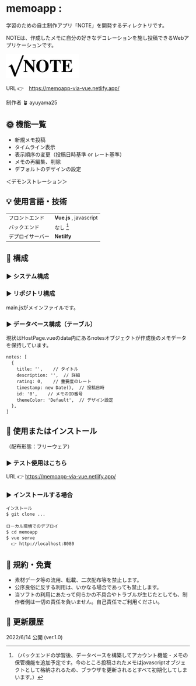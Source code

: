 
# memoapp :
  学習のための自主制作アプリ「NOTE」を開発するディレクトリです。

  NOTEは、作成したメモに自分の好きなデコレーションを施し投稿できるWebアプリケーションです。


![ロゴ：NOTE](./src/assets/logo-note.png)

URL 👉　https://memoapp-via-vue.netlify.app/

制作者 🪴 ayuyama25

## 🌞 機能一覧
  * 新規メモ投稿
  * タイムライン表示
  * 表示順序の変更（投稿日時基準 or レート基準）
  * メモの再編集、削除
  * デフォルトのデザインの設定

  ＜デモンストレーション＞


## 💡 使用言語・技術

| | |
|-|-|
| フロントエンド | **Vue.js** , javascript |
| バックエンド | なし [^補足] |
| デプロイサーバー | **Netilfy** 

[^補足]: （バックエンドの学習後、データベースを構築してアカウント機能・メモの保管機能を追加予定です。今のところ投稿されたメモはjavascriptオブジェクトとして格納されるため、ブラウザを更新されるとすべて初期化してしまいます。）


## 🌵 構成

### ▶︎ システム構成


### ▶︎ リポジトリ構成
main.jsがメインファイルです。
<!-- HostPage.vueがappをマウントしている・・？？ -->
<!-- 要確認 -->

### ▶︎ データベース構成（テーブル）
現状はHostPage.vueのdata内にあるnotesオブジェクトが作成後のメモデータを保持しています。
```
notes: [
  {
    title: '',    // タイトル
    description: '',  // 詳細
    rating: 0,    // 重要度のレート
    timestamp: new Date(),  // 投稿日時
    id: '0',    // メモのID番号
    themeColor: 'Default',  // デザイン設定
  }, 
]
```

## 📝 使用またはインストール

（配布形態：フリーウェア）

### ▶︎ テスト使用はこちら

URL 👉 https://memoapp-via-vue.netlify.app/

### ▶︎ インストールする場合
```
インストール
$ git clone ...

ローカル環境でのデプロイ
$ cd memoapp
$ vue serve
  👉 http://localhost:8080
```
<!-- コマンド要確認、修正 -->

## 🫰 規約・免責
* 素材データ等の流用、転載、二次配布等を禁止します。
* 公序良俗に反する利用は、いかなる場合であっても禁止します。
* 当ソフトの利用にあたって何らかの不具合やトラブルが生じたとしても、制作者側は一切の責任を負いません。自己責任でご利用ください。

## 🔖 更新履歴
2022/6/14 公開 (ver.1.0)
<!-- 確認、整備要 -->


<!-- 
## Project setup
```
npm install
```

### Compiles and hot-reloads for development
```
npm run serve
```

### Compiles and minifies for production
```
npm run build
```

### Lints and fixes files
```
npm run lint
```

### Customize configuration
See [Configuration Reference](https://cli.vuejs.org/config/).
 -->